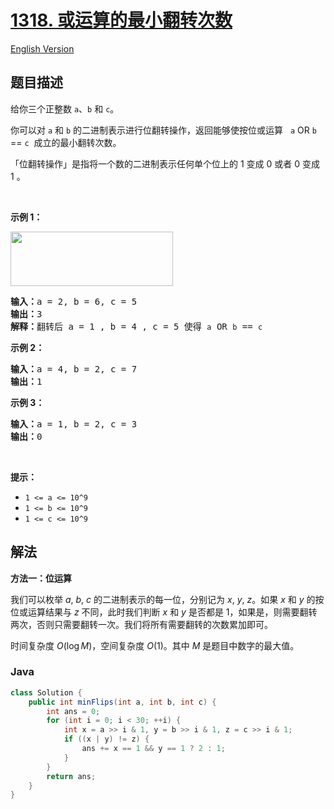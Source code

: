 # [1318. 或运算的最小翻转次数](https://leetcode.cn/problems/minimum-flips-to-make-a-or-b-equal-to-c)

[English Version](/solution/1300-1399/1318.Minimum%20Flips%20to%20Make%20a%20OR%20b%20Equal%20to%20c/README_EN.md)

## 题目描述

<p>给你三个正整数&nbsp;<code>a</code>、<code>b</code> 和 <code>c</code>。</p>

<p>你可以对 <code>a</code> 和 <code>b</code>&nbsp;的二进制表示进行位翻转操作，返回能够使按位或运算&nbsp; &nbsp;<code>a</code> OR <code>b</code> == <code>c</code>&nbsp;&nbsp;成立的最小翻转次数。</p>

<p>「位翻转操作」是指将一个数的二进制表示任何单个位上的 1 变成 0 或者 0 变成 1 。</p>

<p>&nbsp;</p>

<p><strong>示例 1：</strong></p>

<p><img alt="" src="https://fastly.jsdelivr.net/gh/doocs/leetcode@main/solution/1300-1399/1318.Minimum%20Flips%20to%20Make%20a%20OR%20b%20Equal%20to%20c/images/sample_3_1676.png" style="height: 87px; width: 260px;"></p>

<pre><strong>输入：</strong>a = 2, b = 6, c = 5
<strong>输出：</strong>3
<strong>解释：</strong>翻转后 a = 1 , b = 4 , c = 5 使得 <code>a</code> OR <code>b</code> == <code>c</code></pre>

<p><strong>示例 2：</strong></p>

<pre><strong>输入：</strong>a = 4, b = 2, c = 7
<strong>输出：</strong>1
</pre>

<p><strong>示例 3：</strong></p>

<pre><strong>输入：</strong>a = 1, b = 2, c = 3
<strong>输出：</strong>0
</pre>

<p>&nbsp;</p>

<p><strong>提示：</strong></p>

<ul>
	<li><code>1 &lt;= a &lt;= 10^9</code></li>
	<li><code>1 &lt;= b&nbsp;&lt;= 10^9</code></li>
	<li><code>1 &lt;= c&nbsp;&lt;= 10^9</code></li>
</ul>

## 解法

**方法一：位运算**

我们可以枚举 $a$, $b$, $c$ 的二进制表示的每一位，分别记为 $x$, $y$, $z$。如果 $x$ 和 $y$ 的按位或运算结果与 $z$ 不同，此时我们判断 $x$ 和 $y$ 是否都是 $1$，如果是，则需要翻转两次，否则只需要翻转一次。我们将所有需要翻转的次数累加即可。

时间复杂度 $O(\log M)$，空间复杂度 $O(1)$。其中 $M$ 是题目中数字的最大值。

### **Java**

```java
class Solution {
    public int minFlips(int a, int b, int c) {
        int ans = 0;
        for (int i = 0; i < 30; ++i) {
            int x = a >> i & 1, y = b >> i & 1, z = c >> i & 1;
            if ((x | y) != z) {
                ans += x == 1 && y == 1 ? 2 : 1;
            }
        }
        return ans;
    }
}
```
